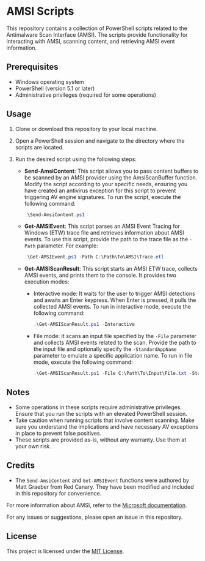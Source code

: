 # AMSI Scripts

This repository contains a collection of PowerShell scripts related to the Antimalware Scan Interface (AMSI). The scripts provide functionality for interacting with AMSI, scanning content, and retrieving AMSI event information.

## Prerequisites

- Windows operating system
- PowerShell (version 5.1 or later)
- Administrative privileges (required for some operations)

## Usage

1. Clone or download this repository to your local machine.

2. Open a PowerShell session and navigate to the directory where the scripts are located.

3. Run the desired script using the following steps:

    - **Send-AmsiContent**: This script allows you to pass content buffers to be scanned by an AMSI provider using the AmsiScanBuffer function. Modify the script according to your specific needs, ensuring you have created an antivirus exception for this script to prevent triggering AV engine signatures. To run the script, execute the following command:
    
      ```powershell
      .\Send-AmsiContent.ps1
      ```

    - **Get-AMSIEvent**: This script parses an AMSI Event Tracing for Windows (ETW) trace file and retrieves information about AMSI events. To use this script, provide the path to the trace file as the `-Path` parameter. For example:
    
      ```powershell
      .\Get-AMSIEvent.ps1 -Path C:\Path\To\AMSI\Trace.etl
      ```

    - **Get-AMSIScanResult**: This script starts an AMSI ETW trace, collects AMSI events, and prints them to the console. It provides two execution modes:
    
      - Interactive mode: It waits for the user to trigger AMSI detections and awaits an Enter keypress. When Enter is pressed, it pulls the collected AMSI events. To run in interactive mode, execute the following command:
      
        ```powershell
        .\Get-AMSIScanResult.ps1 -Interactive
        ```
      
      - File mode: It scans an input file specified by the `-File` parameter and collects AMSI events related to the scan. Provide the path to the input file and optionally specify the `-StandardAppName` parameter to emulate a specific application name. To run in file mode, execute the following command:
      
        ```powershell
        .\Get-AMSIScanResult.ps1 -File C:\Path\To\Input\File.txt -StandardAppName PowerShell
        ```

## Notes

- Some operations in these scripts require administrative privileges. Ensure that you run the scripts with an elevated PowerShell session.
- Take caution when running scripts that involve content scanning. Make sure you understand the implications and have necessary AV exceptions in place to prevent false positives.
- These scripts are provided as-is, without any warranty. Use them at your own risk.

## Credits

- The `Send-AmsiContent` and `Get-AMSIEvent` functions were authored by Matt Graeber from Red Canary. They have been modified and included in this repository for convenience.

For more information about AMSI, refer to the [Microsoft documentation](https://docs.microsoft.com/en-us/windows/win32/amsi/antimalware-scan-interface-portal).

For any issues or suggestions, please open an issue in this repository.

## License

This project is licensed under the [MIT License](LICENSE).

